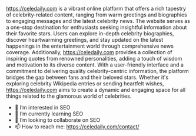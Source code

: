 https://celedaily.com is a vibrant online platform that offers a rich tapestry of celebrity-related content, ranging from warm greetings and biographies to engaging messages and the latest celebrity news. 
The website serves as a one-stop destination for enthusiasts seeking insightful information about their favorite stars. 
Users can explore in-depth celebrity biographies, discover heartwarming greetings, and stay updated on the latest happenings in the entertainment world through comprehensive news coverage. 
Additionally, https://celedaily.com provides a collection of inspiring quotes from renowned personalities, adding a touch of wisdom and motivation to its diverse content. 
With a user-friendly interface and a commitment to delivering quality celebrity-centric information, the platform bridges the gap between fans and their beloved stars. 
Whether it's exploring celebrity Wikipedia entries or sending heartfelt wishes, https://celedaily.com aims to create a dynamic and engaging space for all things related to the glamorous world of celebrities.

- 👀 I’m interested in SEO
- 🌱 I’m currently learning SEO
- 💞️ I’m looking to collaborate on SEO
- 📫 How to reach me: https://celedaily.com/contact/

<!---
celebrateseo/celebrateseo is a ✨ special ✨ repository because its `README.md` (this file) appears on your GitHub profile.
You can click the Preview link to take a look at your changes.
--->
